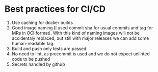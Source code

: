 # Best practices for CI/CD

1. Use caching for docker builds
1. Good image naming (I used commit sha for usual commits and tag
   for MRs in OCI format). With this kind of naming images will not
   be accidentaly replaced, but still with major releases we can add
   some human-readable tag.
1. Build and push only tests are passed
1. No need to lint, as precommit is used and we
    do not expect unlinted code to be pushed
1. Secrets handled by github

